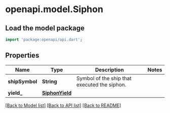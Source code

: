 # openapi.model.Siphon

## Load the model package
```dart
import 'package:openapi/api.dart';
```

## Properties
Name | Type | Description | Notes
------------ | ------------- | ------------- | -------------
**shipSymbol** | **String** | Symbol of the ship that executed the siphon. | 
**yield_** | [**SiphonYield**](SiphonYield.md) |  | 

[[Back to Model list]](../README.md#documentation-for-models) [[Back to API list]](../README.md#documentation-for-api-endpoints) [[Back to README]](../README.md)



